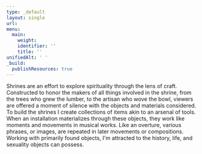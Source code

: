 ```yaml
---
type: _default
layout: single
url:
menu:
  main:
    weight:
    identifier: ''
    title: ''
unifiedAlt: ' '
_build:
  publishResources: true
---
```

Shrines are an effort to explore spirituality through the lens of craft. Constructed to honor the makers of all things involved in the shrine, from the trees who grew the lumber, to the artisan who wove the bowl, viewers are offered a moment of silence with the objects and materials considered.
To build the shrines I create collections of items akin to an arsenal of tools. When an installation materializes through these objects, they work like moments and movements in musical works. Like an overture, various phrases, or images, are repeated in later movements or compositions. Working with primarily found objects, I'm attracted to the history, life, and sexuality objects can possess.
